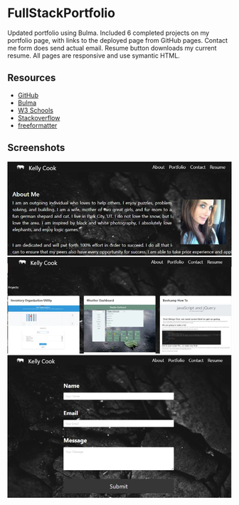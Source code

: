 # FullStackPortfolio
Updated portfolio using Bulma. Included 6 completed projects on my portfolio page, with links to the deployed page from GitHub pages. Contact me form does send actual email. Resume button downloads my current resume. All pages are responsive and use symantic HTML. 

## Resources
- [GitHub](https://github.com/)
- [Bulma](https://bulma.io/)
- [W3 Schools](https://www.w3schools.com/)
- [Stackoverflow](https://stackoverflow.com/)
- [freeformatter](https://www.freeformatter.com/html-validator.html)

## Screenshots

<img src="https://github.com/krcook1980/FullStackPortfolio/blob/main/assets/rm1.JPG">
<img src="https://github.com/krcook1980/FullStackPortfolio/blob/main/assets/rm2.JPG">
<img src="https://github.com/krcook1980/FullStackPortfolio/blob/main/assets/rm3.JPG">
